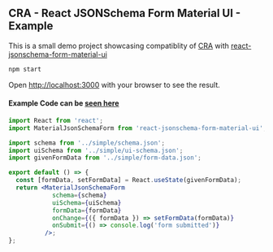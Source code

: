 ## CRA - React JSONSchema Form Material UI - Example

This is a small demo project showcasing compatiblity of [CRA](https://github.com/facebook/create-react-app) with [react-jsonschema-form-material-ui](https://github.com/vip-git/react-jsonschema-form-material-ui)

```bash
npm start
```

Open [http://localhost:3000](http://localhost:3000) with your browser to see the result.

#### Example Code can be [seen here](./pages/index.js)
```jsx
import React from 'react';
import MaterialJsonSchemaForm from 'react-jsonschema-form-material-ui';

import schema from '../simple/schema.json';
import uiSchema from '../simple/ui-schema.json';
import givenFormData from '../simple/form-data.json';

export default () => {
  const [formData, setFormData] = React.useState(givenFormData);
  return <MaterialJsonSchemaForm 
            schema={schema} 
            uiSchema={uiSchema} 
            formData={formData} 
            onChange={({ formData }) => setFormData(formData)}
            onSubmit={() => console.log('form submitted')}
          />;
};
```
